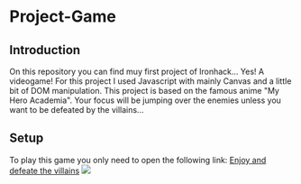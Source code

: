 # Project-Game
## **Introduction**
On this repository you can find muy first project of Ironhack... Yes! A videogame!
For this project I used Javascript with mainly Canvas and a little bit of DOM manipulation.
This project is based on the famous anime "My Hero Academia". Your focus will be jumping over the enemies unless you want to be defeated by the villains...
## **Setup**
To play this game you only need to open the following link: [Enjoy and defeate the villains](https://pabloberhofdez.github.io/Project-Game/)
![](http://vignette.wikia.nocookie.net/bokunoheroacademia/images/6/6a/All_Might_sonriendo.png/revision/latest/scale-to-width-down/340?cb=20181208073021&path-prefix=es)